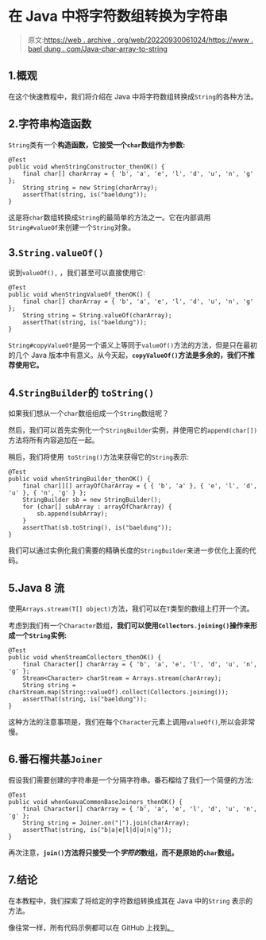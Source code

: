 # 在 Java 中将字符数组转换为字符串

> 原文:[https://web . archive . org/web/20220930061024/https://www . bael dung . com/Java-char-array-to-string](https://web.archive.org/web/20220930061024/https://www.baeldung.com/java-char-array-to-string)

## 1.概观

在这个快速教程中，我们将介绍在 Java 中将字符数组转换成`String`的各种方法。

## 2.字符串构造函数

`String`类有一个**构造函数，它接受一个`char`数组作为参数:**

```
@Test 
public void whenStringConstructor_thenOK() {
    final char[] charArray = { 'b', 'a', 'e', 'l', 'd', 'u', 'n', 'g' };
    String string = new String(charArray);
    assertThat(string, is("baeldung"));
}
```

这是将`char`数组转换成`String`的最简单的方法之一。它在内部调用 `String#valueOf`来创建一个`String`对象。

## 3.`String.valueOf()`

说到`valueOf(),` ，我们甚至可以直接使用它:

```
@Test
public void whenStringValueOf_thenOK() {
    final char[] charArray = { 'b', 'a', 'e', 'l', 'd', 'u', 'n', 'g' };
    String string = String.valueOf(charArray);
    assertThat(string, is("baeldung"));
}
```

`String#copyValueOf`是另一个语义上等同于`valueOf()`方法的方法，但是只在最初的几个 Java 版本中有意义。从今天起，**`copyValueOf()`方法是多余的，我们不推荐使用它。**

## 4.`StringBuilder`的 `toString()`

如果我们想从一个`char`数组组成一个`String`数组呢？

然后，我们可以首先实例化一个`StringBuilder`实例，并使用它的`append(char[])`方法将所有内容追加在一起。

稍后，我们将使用` toString()`方法来获得它的`String`表示:

```
@Test
public void whenStringBuilder_thenOK() {
    final char[][] arrayOfCharArray = { { 'b', 'a' }, { 'e', 'l', 'd', 'u' }, { 'n', 'g' } };    
    StringBuilder sb = new StringBuilder();
    for (char[] subArray : arrayOfCharArray) {
        sb.append(subArray);
    }
    assertThat(sb.toString(), is("baeldung"));
}
```

我们可以通过实例化我们需要的精确长度的`StringBuilder`来进一步优化上面的代码。

## 5.Java 8 流

使用`Arrays.stream(T[] object)`方法，我们可以在`T`类型的数组上打开一个流。

考虑到我们有一个`Character`数组，**我们可以使用`Collectors.joining()`操作来形成一个`String`实例:**

```
@Test
public void whenStreamCollectors_thenOK() {
    final Character[] charArray = { 'b', 'a', 'e', 'l', 'd', 'u', 'n', 'g' };
    Stream<Character> charStream = Arrays.stream(charArray);
    String string = charStream.map(String::valueOf).collect(Collectors.joining());
    assertThat(string, is("baeldung"));
}
```

这种方法的注意事项是，我们在每个`Character`元素上调用`valueOf()`,所以会非常慢。

## 6.番石榴共基`Joiner`

假设我们需要创建的字符串是一个分隔字符串。番石榴给了我们一个简便的方法:

```
@Test
public void whenGuavaCommonBaseJoiners_thenOK() {
    final Character[] charArray = { 'b', 'a', 'e', 'l', 'd', 'u', 'n', 'g' };
    String string = Joiner.on("|").join(charArray);
    assertThat(string, is("b|a|e|l|d|u|n|g"));
}
```

再次注意，**`join()`方法将只接受一个*字符的*数组，而不是原始的`char`数组。**

## 7.结论

在本教程中，我们探索了将给定的字符数组转换成其在 Java 中的`String` 表示的方法。

像往常一样，所有代码示例都可以在 GitHub 上找到[。](https://web.archive.org/web/20221205161818/https://github.com/eugenp/tutorials/tree/master/core-java-modules/core-java-string-conversions-2)